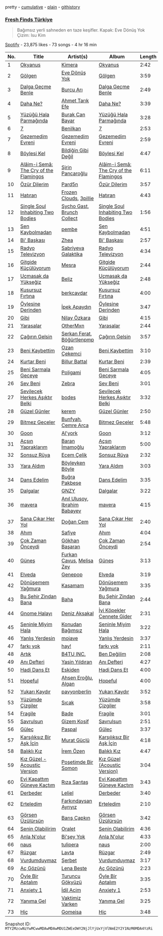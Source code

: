 pretty - [cumulative](/playlists/cumulative/37i9dQZF1DX1RLKir9EDRO.md) - [plain](/playlists/plain/37i9dQZF1DX1RLKir9EDRO) - [githistory](https://github.githistory.xyz/mackorone/spotify-playlist-archive/blob/main/playlists/plain/37i9dQZF1DX1RLKir9EDRO)

### [Fresh Finds Türkiye](https://open.spotify.com/playlist/37i9dQZF1DX1RLKir9EDRO)

> Bağımsız yerli sahneden en taze keşifler\. Kapak: Eve Dönüş Yok Çizim: Isu Kim

[Spotify](https://open.spotify.com/user/spotify) - 23,875 likes - 73 songs - 4 hr 16 min

| No. | Title | Artist(s) | Album | Length |
|---|---|---|---|---|
| 1 | [Okyanus](https://open.spotify.com/track/56HfqltadDCsQwNQpJ4puW) | [Kimera](https://open.spotify.com/artist/4T4Iw2jsjHVIYirEEZLfVm) | [Okyanus](https://open.spotify.com/album/4X7bzLUHwOXdLysKbdGnfR) | 2:42 |
| 2 | [Gölgen](https://open.spotify.com/track/5v8H2PBjJKLkbM6OmxSqrM) | [Eve Dönüş Yok](https://open.spotify.com/artist/2tQmQVQ4gE2PdDTUvnfnsB) | [Gölgen](https://open.spotify.com/album/6qp3ZcgsOJmUca6RMOQqpa) | 3:59 |
| 3 | [Dalga Geçme Benle](https://open.spotify.com/track/1tnMoMHvAuvIwKskpjnZr0) | [Burcu Arı](https://open.spotify.com/artist/6Trx1bmTmOe0YPsNoL0KGE) | [Dalga Geçme Benle](https://open.spotify.com/album/2NYiRbZScX6mRr7Nf15RCl) | 2:49 |
| 4 | [Daha Ne?](https://open.spotify.com/track/0JUyoTBC7DRZ3gxFCvpZ4C) | [Ahmet Tarık Efe](https://open.spotify.com/artist/34Lq8N9ZugTGRa5TJ9vzLk) | [Daha Ne?](https://open.spotify.com/album/67842EfGW0qbEW5bEGSXf9) | 3:39 |
| 5 | [Yüzüğü Hala Parmağında](https://open.spotify.com/track/1NwdsqqnwnRmgsCBV0vLGb) | [Burak Can Bayar](https://open.spotify.com/artist/33ezbtWZhLSoo78MoDJfOU) | [Yüzüğü Hala Parmağında](https://open.spotify.com/album/7dPuyQWanc5HoP3BDBytN9) | 3:28 |
| 6 | [7](https://open.spotify.com/track/0KS9kkowg9jMIbSjYKwWqZ) | [Benilkan](https://open.spotify.com/artist/5ArhcOIU1yv7IY8JHnGBQa) | [7](https://open.spotify.com/album/6xTlZXeEmDxjlujd8yMLIx) | 2:53 |
| 7 | [Gezemedim Evreni](https://open.spotify.com/track/2YLjbZZEAa7wEO0S1JfFho) | [Gezemedim Evreni](https://open.spotify.com/artist/7MQZhZNWsSncLvXey8gODV) | [Gezemedim Evreni](https://open.spotify.com/album/5OmqyN7tv80wmcNLXcbLJF) | 2:59 |
| 8 | [Böylesi Kel](https://open.spotify.com/track/2N1Ju0WGRQ4LttG0h3bca2) | [Bildiğin Gibi Değil](https://open.spotify.com/artist/7BRoydMywzrmbIfem85iUq) | [Böylesi Kel](https://open.spotify.com/album/3J8ksdnTswo4JRjG4JYy7I) | 4:47 |
| 9 | [Alâim\-i Semâ: The Cry of the Flamingos](https://open.spotify.com/track/0sVuWrmmLQhuly57TXzwhZ) | [Şirin Pancaroğlu](https://open.spotify.com/artist/4B9vxPxDQUxc9xxSclq8BQ) | [Alâim\-i Semâ: The Cry of the Flamingos](https://open.spotify.com/album/4ChfnLfBaaLWN0RobiA8hs) | 6:11 |
| 10 | [Özür Dilerim](https://open.spotify.com/track/7loCuoIKzkbBw0C2HkjDI4) | [Pard5n](https://open.spotify.com/artist/5ZbuNhroXQHWJYqdUDtcuw) | [Özür Dilerim](https://open.spotify.com/album/278GPAXPDteeC3bfQL80TW) | 3:57 |
| 11 | [Hatıran](https://open.spotify.com/track/00vwINV7uhO3jTT3IjrINc) | [Frozen Clouds](https://open.spotify.com/artist/0M3LK8CPC8luVRntRVHwAp), [3pillie](https://open.spotify.com/artist/2weWfVL0xj5ceW9iubSltS) | [Hatıran](https://open.spotify.com/album/0zIYztETFlwvaxBvOzp2K7) | 4:43 |
| 12 | [Single Soul Inhabiting Two Bodies](https://open.spotify.com/track/3QksuU6ngnalRPc1j4W2kl) | [Sycho Gast](https://open.spotify.com/artist/6pcaNPvBDg4E7E0QLE3Pbs), [Brunch Collect](https://open.spotify.com/artist/0kAzoeOzrlScAtTLUy613u) | [Single Soul Inhabiting Two Bodies](https://open.spotify.com/album/67wJkPl0URrlsnjCdGyRBk) | 1:56 |
| 13 | [Sen Kaybolmadan](https://open.spotify.com/track/5tGixTo1NLgbmjODGLYAZe) | [pembe](https://open.spotify.com/artist/0iYhedWlqLBNv2Y0Dh4Jpk) | [Sen Kaybolmadan](https://open.spotify.com/album/4rcryhchrhsSUO2dy5QTKv) | 4:51 |
| 14 | [Bi' Başkası](https://open.spotify.com/track/1QNL7BoFTtLUVqXz9jqYan) | [Zhea](https://open.spotify.com/artist/5QsSeU0smfB7JjfvG5fFOR) | [Bi' Başkası](https://open.spotify.com/album/1P35SKU10cT1olZkji0T9d) | 2:57 |
| 15 | [Radyo Televizyon](https://open.spotify.com/track/4vCkOhNhrUAuBeKGwA0yx0) | [Sabriyeva Galaktika](https://open.spotify.com/artist/6ThNmxBjueCYlHM9ftfPmN) | [Radyo Televizyon](https://open.spotify.com/album/6dxlIVOyEVFYAJ021JgQPm) | 4:34 |
| 16 | [Gitgide Küçülüyorum](https://open.spotify.com/track/6eH32L0EqVhgUtv7dUXfxQ) | [Mesra](https://open.spotify.com/artist/3PUodAqBgw4qOl7Ln91J1B) | [Gitgide Küçülüyorum](https://open.spotify.com/album/6tM6ecnqDcCrCKOhYKsZv1) | 2:44 |
| 17 | [Uçmasak da Yükseğiz](https://open.spotify.com/track/5Og2l9k8cGeYICvZOBtqnn) | [Beliz](https://open.spotify.com/artist/12QL4EXEXsPTOVjXBc8BD4) | [Uçmasak da Yükseğiz](https://open.spotify.com/album/6L41lcHkJ9UuHuN9ZkVxf2) | 2:48 |
| 18 | [Kusursuz Fırtına](https://open.spotify.com/track/46Hf7NLeDwn6ITtt7g1vmv) | [berkcavdar](https://open.spotify.com/artist/1M5YnAuFsXEu654X69d9YK) | [Kusursuz Fırtına](https://open.spotify.com/album/27AwTEtFC6b0q85Kmzj1CX) | 4:00 |
| 19 | [Öylesine Derinden](https://open.spotify.com/track/1Hgwv1PFc6UfLQ18bUyCu3) | [İpek Apaydın](https://open.spotify.com/artist/4Ela3iCNjxjWPhlqL9a2pv) | [Öylesine Derinden](https://open.spotify.com/album/7l2O6XDHMsJRA9ikKrCQa4) | 3:47 |
| 20 | [Gibi](https://open.spotify.com/track/0AuIs9cgT7uq7LvsPPFkIy) | [Nilay Özkara](https://open.spotify.com/artist/2fFg8fFM1FmytOAfosG8cZ) | [Gibi](https://open.spotify.com/album/6pPSTX56kGIeeWSBLDFNEF) | 4:15 |
| 21 | [Yarasalar](https://open.spotify.com/track/1MTyrIBC5DnBEi3el5dwNy) | [OtherMxn](https://open.spotify.com/artist/5ird4nEjgvxQIqe4fri5SX) | [Yarasalar](https://open.spotify.com/album/62Gdwg3lYXf58vJlLfOjNK) | 2:44 |
| 22 | [Çağırın Gelsin](https://open.spotify.com/track/122Kp86cBOub3yicX86b8t) | [Serkan Ferat](https://open.spotify.com/artist/5HW53XN1VuKP6hBU7hu9KF), [Böğürtlenpmp](https://open.spotify.com/artist/3moJmlUh41rwYXCOQThpgX) | [Çağırın Gelsin](https://open.spotify.com/album/4r3m6wVAkkdoh4lanUjKtp) | 3:57 |
| 23 | [Beni Kaybettim](https://open.spotify.com/track/2GKhKXI3IZUzmi7qLZmsCr) | [Ozan Çekemci](https://open.spotify.com/artist/3QeQkkFYjm5levcc6JyoNw) | [Beni Kaybettim](https://open.spotify.com/album/2qkHGoUDzarSnnnM8NjbwH) | 3:10 |
| 24 | [Kurtar Beni](https://open.spotify.com/track/1oZ6w6YzxtaBah3ggwi2Hv) | [Billur Battal](https://open.spotify.com/artist/3mWHQa3vlJRkvIyw87YFTu) | [Kurtar Beni](https://open.spotify.com/album/2jMbXrCDMP3kirzUVVHOAC) | 2:39 |
| 25 | [Beni Sarmala Geceye](https://open.spotify.com/track/1JFOUFhamCh12uAMbuVq5Z) | [Poligami](https://open.spotify.com/artist/5VLBc87jtUrDZR0PndESlN) | [Beni Sarmala Geceye](https://open.spotify.com/album/3yoMThJYidCi8wqM24L8YP) | 4:05 |
| 26 | [Sev Beni](https://open.spotify.com/track/7FinqWBptFnHIkjcoj13ON) | [Zebra](https://open.spotify.com/artist/1PWLGGhrPsDzP0sGkjdKCR) | [Sev Beni](https://open.spotify.com/album/2lSDFAaK3MOh8wLLFwCzHT) | 3:01 |
| 27 | [Sevilecek Herkes Aşıktır Belki](https://open.spotify.com/track/7HnMOluCmEqydqgxmRUBED) | [bodes](https://open.spotify.com/artist/6TfzPXVRRzCJq0euMymU3I) | [Sevilecek Herkes Aşıktır Belki](https://open.spotify.com/album/2ZPlYRFY8vWHraC0etUIEM) | 3:32 |
| 28 | [Güzel Günler](https://open.spotify.com/track/0Z36iZcJKIs8kDca3BBSMS) | [kerem](https://open.spotify.com/artist/5e0UFmjGemojlO14QuYZaV) | [Güzel Günler](https://open.spotify.com/album/1v8fw62iGJgfdqmmK3izZw) | 2:50 |
| 29 | [Bitmez Geceler](https://open.spotify.com/track/2JI3I3M3Nf4diqcGAaygCN) | [Bunfyah](https://open.spotify.com/artist/0chdiUtdJBgB8LKgE7od4N), [Cemre Arca](https://open.spotify.com/artist/46WhZAVIUhaGA0JidvlSgd) | [Bitmez Geceler](https://open.spotify.com/album/31yM1uCA2jPDxicLZmGlTC) | 5:48 |
| 30 | [Goon](https://open.spotify.com/track/67ijN5JMp3k8g81oKJQeeT) | [Al'york](https://open.spotify.com/artist/6ccuxnLDexwjjnCZbrdGtD) | [Goon](https://open.spotify.com/album/6vdjT2phlmzR5mnf31wWqi) | 3:12 |
| 31 | [Açsın Yapraklarım](https://open.spotify.com/track/5EHwomjMfv30hxCMPlHNoz) | [Baran İmamoğlu](https://open.spotify.com/artist/2aGYP0fT4Ygw4FPua8AZnm) | [Açsın Yapraklarım](https://open.spotify.com/album/1N0EuubkqHzeLMV6OpBCUu) | 5:00 |
| 32 | [Sonsuz Rüya](https://open.spotify.com/track/7uLX2bWFHZ0fVNZsjDVHS0) | [Ecem Çelik](https://open.spotify.com/artist/68r0aYfdloC1g0epYmZgyb) | [Sonsuz Rüya](https://open.spotify.com/album/744tdBpHMRLL9FWi3asErL) | 2:32 |
| 33 | [Yara Aldım](https://open.spotify.com/track/4P8CK6rQv1N52WNSkjgR8q) | [Böyleyken Böyle](https://open.spotify.com/artist/3yLCFdWSpXsvl8rK2INQRH) | [Yara Aldım](https://open.spotify.com/album/0a3pkorOZiwvdxxcSl96ja) | 3:03 |
| 34 | [Dans Edelim](https://open.spotify.com/track/1fwHzdxgmPFO9KTsCLB4IG) | [Buğra Pakbeşe](https://open.spotify.com/artist/3k86ZKtGHT82j6dbTAOnuU) | [Dans Edelim](https://open.spotify.com/album/7qcTVMsyqMnNusdQXf1pRP) | 3:35 |
| 35 | [Dalgalar](https://open.spotify.com/track/0LHSwshq4w0S4Fa20I2buz) | [GNZY](https://open.spotify.com/artist/5wRyLksZiuYBDzC8X5oHrx) | [Dalgalar](https://open.spotify.com/album/5FTLPtR4iX4CnaOwDrmqLr) | 3:22 |
| 36 | [mavera](https://open.spotify.com/track/2OWy7ZHPxa3Rk1KP0vtsvN) | [Anıl Ulusoy](https://open.spotify.com/artist/4GiOCNBFYdYJ0e7trjiOaO), [Ibrahim Babayev](https://open.spotify.com/artist/3iBtFNr5qLRTtRtABm844Z) | [mavera](https://open.spotify.com/album/0qnmTvrrIvCy3Hkh7R1iRV) | 4:15 |
| 37 | [Sana Çıkar Her Yol](https://open.spotify.com/track/23WGxgIxdJppOc67XBXeln) | [Doğan Cem](https://open.spotify.com/artist/0jhlEav8z1aMytlAkk8N9x) | [Sana Çıkar Her Yol](https://open.spotify.com/album/5ur9qbQKNbgBkNKwSVYXrn) | 2:40 |
| 38 | [Ahım](https://open.spotify.com/track/7sbchYS3F9kYc0VFs1Mp7a) | [Safiye](https://open.spotify.com/artist/3J5L8phe7TP0vhoiXdJizP) | [Ahım](https://open.spotify.com/album/6HLWMrjtcREOt2BJ5jDfv3) | 4:04 |
| 39 | [Çok Zaman Önceydi](https://open.spotify.com/track/5P2MccmHPGBZIcs0jys9P9) | [Gökhan Başaran](https://open.spotify.com/artist/0ay2HnDOw74rAskxiGWb4I) | [Çok Zaman Önceydi](https://open.spotify.com/album/6lKG1XeYEig6KEchq3qxOo) | 2:54 |
| 40 | [Güneş](https://open.spotify.com/track/5YsZwuniZPYn632y4s5X6J) | [Furkan Cavus](https://open.spotify.com/artist/1wv2oVX9UfB1GEMkBuHZJi), [Melisa Zey](https://open.spotify.com/artist/1FNdc4PQxmYAWMG7tp5t4D) | [Güneş](https://open.spotify.com/album/1MNXcUd6Mi0c2js512GVyJ) | 3:13 |
| 41 | [Elveda](https://open.spotify.com/track/19pXIhmRBzLew2x1l7LWki) | [Genepop](https://open.spotify.com/artist/5wUX258Yd983LEgmNkyLUd) | [Elveda](https://open.spotify.com/album/10eb2x0z0w8igsSIfyblwg) | 3:19 |
| 42 | [Dönüşemem Yağmura](https://open.spotify.com/track/7phK1G07ksCc79wDDmb84r) | [Kasamam](https://open.spotify.com/artist/5LTyeGbziKtTsP9nZfQp5b) | [Dönüşemem Yağmura](https://open.spotify.com/album/1HmzI9UuePIa9q346QByXD) | 3:35 |
| 43 | [Bu Şehir Zindan Bana](https://open.spotify.com/track/3LgQyHT4f8qLcMNAyEHeQT) | [Baha](https://open.spotify.com/artist/5ottpNdrd72fIogMhpzwAC) | [Bu Şehir Zindan Bana](https://open.spotify.com/album/6G5Ncrpmt7Vz5wi5Csa9yz) | 2:44 |
| 44 | [Gnome Halayı](https://open.spotify.com/track/69AU1XN67Q8rZIfYiRIRXS) | [Deniz Aksakal](https://open.spotify.com/artist/740DhCog773p53cU52HGnV) | [İyi Köpekler Cennete Gider](https://open.spotify.com/album/3Xk3oYOK5PqI5cr7Sv3sIU) | 2:31 |
| 45 | [Seninle Miyim Hala](https://open.spotify.com/track/5vM9pLZUldeqwE2oXlOr0S) | [Konudan Bağımsız](https://open.spotify.com/artist/1XaSWaATzGULwkIXhyA5qN) | [Seninle Miyim Hala](https://open.spotify.com/album/0xl3g1Y6Ozzz79lsWOf1s7) | 3:22 |
| 46 | [Yanlış Yerdesin](https://open.spotify.com/track/6DUiNZeGeydR9idlj3qHOP) | [mojave](https://open.spotify.com/artist/0n5xSieOLh8rvV2SxiZE6p) | [Yanlış Yerdesin](https://open.spotify.com/album/2bwTZ5CvDFTT92TDXHTeve) | 3:37 |
| 47 | [farkı yok](https://open.spotify.com/track/0zs2GLEvoeIFPfkFNgid2n) | [hay!](https://open.spotify.com/artist/5TpAJdfncmeDyJf4Eb9bLx) | [farkı yok](https://open.spotify.com/album/69FzgMnDYZCDllQJwJ53pi) | 2:11 |
| 48 | [Artık](https://open.spotify.com/track/2rL0ZM7i8hqI2jp3RTk1S0) | [B4TU INC.](https://open.spotify.com/artist/0JVl2O7TNYlEc6Lc2jHW3o) | [Ben Değilim](https://open.spotify.com/album/7xPjYtjmkv0fH55iTfErdI) | 2:08 |
| 49 | [Anı Defteri](https://open.spotify.com/track/1LUm2l6xWdMmQwfqpTFc3v) | [Yasin Yıldıran](https://open.spotify.com/artist/6YoHkcuEl6lxnxK7O0qcPd) | [Anı Defteri](https://open.spotify.com/album/2aG99pScXiC5Rb0SPbxbyR) | 4:27 |
| 50 | [Hadi Dans Et](https://open.spotify.com/track/5Cs6Ri9CbFFhEwKXLfRvek) | [Eskiden](https://open.spotify.com/artist/5X2OLX4RRILnFXKoCRm5PZ) | [Hadi Dans Et](https://open.spotify.com/album/5mh8vl3lQfQuVileKyfmLW) | 4:00 |
| 51 | [Hopeful](https://open.spotify.com/track/4uOlx1UopvipP3AhtLnqny) | [Ahsen Eroğlu](https://open.spotify.com/artist/4Da3MwrtMGo5r8hGNjFaRu), [Algan](https://open.spotify.com/artist/3gqoD5RHKtGxm8inzYf41g) | [Hopeful](https://open.spotify.com/album/30MeYc7peLfjCOmk9FNwTL) | 4:00 |
| 52 | [Yukarı Kaydır](https://open.spotify.com/track/4ZceFdW9fiyKbCoRHzHayD) | [pavyonberlin](https://open.spotify.com/artist/1ZGtkRSjMoE3m2hDOdKwc5) | [Yukarı Kaydır](https://open.spotify.com/album/7APAQ7vQ6bwz0OlzPOgcYE) | 3:52 |
| 53 | [Yüzümde Çizgiler](https://open.spotify.com/track/2NZlzEIqQvmvvACHLVlvio) | [Sıcak](https://open.spotify.com/artist/6feNz3Y3BLMapN0EFic6LY) | [Yüzümde Çizgiler](https://open.spotify.com/album/5ahwmRygeFWxcCL1lzJis0) | 3:58 |
| 54 | [Fragile](https://open.spotify.com/track/08P0rCZzo3qjCk6O9p0Gjp) | [Bade](https://open.spotify.com/artist/0PtAztBAwJWdQD5BABZKtz) | [Fragile](https://open.spotify.com/album/4LgNaOfIQ24KSz3SENag21) | 3:01 |
| 55 | [Savrulsun](https://open.spotify.com/track/149KVkUw9tnXpuHemgpv4E) | [Gizem Kosif](https://open.spotify.com/artist/3Foixw44zgTLNs1ASHCR5I) | [Savrulsun](https://open.spotify.com/album/34JWzCpYV45Y6psASFd0zm) | 2:51 |
| 56 | [Güleç](https://open.spotify.com/track/1mrXpXH3BzivsenQD1h0y5) | [Paspal](https://open.spotify.com/artist/0Z8MMftUEVYye050hrlLhm) | [Güleç](https://open.spotify.com/album/56EIAg9vEnDCdgNFRiFgbi) | 3:37 |
| 57 | [Karşılıksız Bir Aşk İçin](https://open.spotify.com/track/0KAxqemJfQcnjtUGj87EIw) | [Murat Güçlü](https://open.spotify.com/artist/5QsmVJGtN2PL7eRR6XlxHP) | [Karşılıksız Bir Aşk İçin](https://open.spotify.com/album/0MTCaINA1wbiDPwMltfUqa) | 4:18 |
| 58 | [Balıklı Kız](https://open.spotify.com/track/5JzByAOLtfcZ0wVHHbmJDV) | [İrem Özen](https://open.spotify.com/artist/76G25ekDcncsRVCDunPdu1) | [Balıklı Kız](https://open.spotify.com/album/1ciaZyzsu0wIH5wU7fJqtF) | 4:47 |
| 59 | [Kız Güzel \- Acoustic Version](https://open.spotify.com/track/173Baezc2qopQ9IA75fQb5) | [Poşetimde Bir Somon](https://open.spotify.com/artist/0xoItt17FzjFLC3SyNFibQ) | [Kız Güzel \(Acoustic Version\)](https://open.spotify.com/album/4b8yWfe8Pd4qtcTU3I4VhE) | 3:04 |
| 60 | [Evi Kapattım Güneye Kaçtım](https://open.spotify.com/track/5MnWp6UkwZK8aYYcA4j4Hh) | [Rıza Sarıtaş](https://open.spotify.com/artist/7MUr26eqFK3BCP4y6A1mJw) | [Evi Kapattım Güneye Kaçtım](https://open.spotify.com/album/795pAo5lPPzIbbCX2rKH4L) | 3:43 |
| 61 | [Derbeder](https://open.spotify.com/track/2O4snCq9rWwqYxJ8jGQDAh) | [Leliel](https://open.spotify.com/artist/5byrsGoCAhVfZ2gTUbv89L) | [Derbeder](https://open.spotify.com/album/431xM63TcSDY7aq7WdOSDE) | 3:40 |
| 62 | [Erteledim](https://open.spotify.com/track/6cnkeHtbVapV7kvcVtHt0c) | [Farkındaysan Ayrıyız](https://open.spotify.com/artist/33STJLGzC6zH2dKkWphzpF) | [Erteledim](https://open.spotify.com/album/6QA1vcR6w1SlhN6hVulrwa) | 2:10 |
| 63 | [Görsen Üzülürsün](https://open.spotify.com/track/57AwA0aLHeBbbB4WIYhK1R) | [Barış Çapkın](https://open.spotify.com/artist/2YTTC867I9naRhhmGXVA9F) | [Görsen Üzülürsün](https://open.spotify.com/album/1cVqnF07IUCnBUWYg8MR55) | 3:42 |
| 64 | [Senin Olabilirim](https://open.spotify.com/track/2f9HAuMRDB110jtAxU8q2q) | [Oralet](https://open.spotify.com/artist/41w6nWEv2v3Eeewejk6Ydc) | [Senin Olabilirim](https://open.spotify.com/album/5QVkz1QoNdThsWC7AM1hea) | 4:36 |
| 65 | [Anla N'olur](https://open.spotify.com/track/4KpjGfTqyHkLG4Yyhs6DGh) | [Bi'şey Yok](https://open.spotify.com/artist/6g2UNwde1DTTg6RgrjI8ZW) | [Anla N'olur](https://open.spotify.com/album/2ohHCoRMRow5kKruaNgfpt) | 4:33 |
| 66 | [naus](https://open.spotify.com/track/3uUwMcKxPW3bITF5JqVvJk) | [tulipera](https://open.spotify.com/artist/2LHcUlWbqhWrfj67LuajiM) | [naus](https://open.spotify.com/album/5i4c9iyCsD2WerL5XmGgye) | 2:00 |
| 67 | [Rüzgar](https://open.spotify.com/track/1SYMpOQoHGkPpU7c92honV) | [Lavta](https://open.spotify.com/artist/0j81DyR8CkOy6rGQzorqGa) | [Rüzgar](https://open.spotify.com/album/0b1a3Qmaph2uZmsHbIkKSD) | 2:49 |
| 68 | [Vurdumduymaz](https://open.spotify.com/track/6mSqD61F3WUdzXkLslXvmS) | [Şerbet](https://open.spotify.com/artist/2cnz56wmZiocczIOKb2WvD) | [Vurdumduymaz](https://open.spotify.com/album/4MxSTJ6K8x0E3HcPKtVqyC) | 3:17 |
| 69 | [Aç Gözünü](https://open.spotify.com/track/347h2wkNfovaTd9ZsFCDg2) | [Lena Beste](https://open.spotify.com/artist/4O93HGT5qcjBhcNvkTzqa5) | [Aç Gözünü](https://open.spotify.com/album/6qL7zzKyF09cszCJeLfCQp) | 2:23 |
| 70 | [Öyle Bir Aptalım](https://open.spotify.com/track/47ifCTuB4XVpLpPUYTnpYE) | [Turuncu Gökyüzü](https://open.spotify.com/artist/16d4nPQ35sMW1Y8s9NjjlG) | [Öyle Bir Aptalım](https://open.spotify.com/album/7FDgVFxiYG6Wj8lOYvmZ9B) | 3:35 |
| 71 | [Anxiety 1](https://open.spotify.com/track/2rL61rr0UhAJnLyE4F1yai) | [İdil Acim](https://open.spotify.com/artist/27o9Q2aMglknrVr2ToSmXf) | [Anxiety 1](https://open.spotify.com/album/5y8ztwllGu3486at1v39vI) | 2:53 |
| 72 | [Yanıma Gel](https://open.spotify.com/track/56ZhDycDkv0gjmW4qPIWkH) | [Vaktimiz Varken](https://open.spotify.com/artist/0WL4ePSSwsNDzRW5KdBWNq) | [Yanıma Gel](https://open.spotify.com/album/4Z2rpWRw6D6YBrrmhWrK57) | 3:25 |
| 73 | [Hiç](https://open.spotify.com/track/2HESkfktMQjThje1ulp58b) | [Gomeisa](https://open.spotify.com/artist/6eSz2ZOZNvS6Y5fxnFbUiQ) | [Hiç](https://open.spotify.com/album/4V1jYr9MUtps5qPAscz7zb) | 3:48 |

Snapshot ID: `MTY2MzcwNzYwMCwwMDAwMDAwMDU1ZWExOWY2NjJlYjUxYjVlNmE2Y2Y1NzM0MDA4YzRi`
